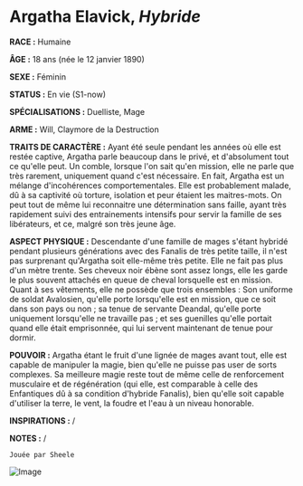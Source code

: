 # Argatha Elavick, *Hybride*

**RACE :** Humaine

**ÂGE :** 18 ans (née le 12 janvier 1890)

**SEXE :** Féminin

**STATUS :** En vie (S1-now)

**SPÉCIALISATIONS :** Duelliste, Mage

**ARME :** Will, Claymore de la Destruction 

**TRAITS DE CARACTÈRE :** Ayant été seule pendant les années où elle est restée captive, Argatha parle beaucoup dans le privé, et d'absolument tout ce qu'elle peut. Un comble, lorsque l'on sait qu'en mission, elle ne parle que très rarement, uniquement quand c'est nécessaire. En fait, Argatha est un mélange d'incohérences comportementales. Elle est probablement malade, dû à sa captivité où torture, isolation et peur étaient les maitres-mots. On peut tout de même lui reconnaitre une détermination sans faille, ayant très rapidement suivi des entrainements intensifs pour servir la famille de ses libérateurs, et ce, malgré son très jeune âge. 

**ASPECT PHYSIQUE :** Descendante d'une famille de mages s'étant hybridé pendant plusieurs générations avec des Fanalis de très petite taille, il n'est pas surprenant qu'Argatha soit elle-même très petite. Elle ne fait pas plus d'un mètre trente. Ses cheveux noir ébène sont assez longs, elle les garde le plus souvent attachés en queue de cheval lorsquelle est en mission. Quant à ses vêtements, elle ne possède que trois ensembles : Son uniforme de soldat Avalosien, qu'elle porte lorsqu'elle est en mission, que ce soit dans son pays ou non ; sa tenue de servante Deandal, qu'elle porte uniquement lorsqu'elle ne travaille pas ; et ses guenilles qu'elle portait quand elle était emprisonnée, qui lui servent maintenant de tenue pour dormir.

**POUVOIR :** Argatha étant le fruit d'une lignée de mages avant tout, elle est capable de manipuler la magie, bien qu'elle ne puisse pas user de sorts complexes. Sa meilleure magie reste tout de même celle de renforcement musculaire et de régénération (qui elle, est comparable à celle des Enfantiques dû à sa condition d'hybride Fanalis), bien qu'elle soit capable d'utiliser la terre, le vent, la foudre et l'eau à un niveau honorable.

**INSPIRATIONS :** /

**NOTES :** /

`Jouée par Sheele`

![Image](https://data.enyxia.fr/images/characters/enyxiazero/argatha.png)



